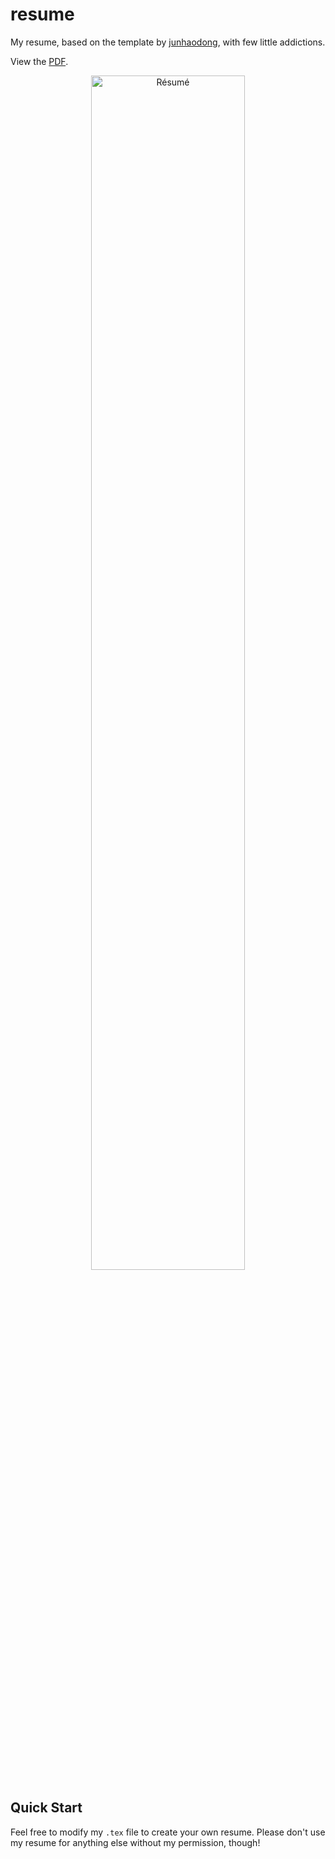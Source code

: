 # resume
My resume, based on the template by [junhaodong](https://github.com/junhaodong/resume), with few little addictions.

View the [PDF](https://raw.githubusercontent.com/danielecervi/resume/master/resume.pdf).

<div align="center">
  <img alt="Résumé" src="https://raw.githubusercontent.com/junhaodong/resume/master/resume.png" width="70%" />
</div>

## Quick Start
Feel free to modify my `.tex` file to create your own resume. Please don't use my resume for anything else without my permission, though!
